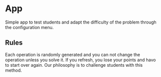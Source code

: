 # App
Simple app to test students and adapt the difficulty of the problem through the configuration menu.

## Rules
Each operation is randomly generated and you can not change the operation unless you solve it. If you refresh, you lose your points and havo to start over again. 
Our philosophy is to challenge students with this method.